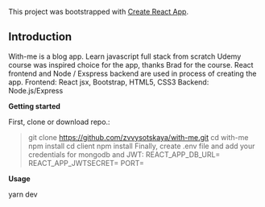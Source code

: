 This project was bootstrapped with [Create React App](https://github.com/facebook/create-react-app).

## **Introduction**

With-me is a blog app. Learn javascript full stack from scratch Udemy course was inspired choice for the app, thanks Brad for the course. React frontend and Node / Exspress backend are used in process of creating the app.
Frontend: React jsx, Bootstrap, HTML5, CSS3
Backend: Node.js/Express

**Getting started**

First, clone or download repo.: 
>git clone https://github.com/zvvysotskaya/with-me.git
>cd with-me 
>npm install
>cd client 
>npm install
Finally, create .env file and add your credentials for mongodb and JWT:
>REACT_APP_DB_URL=
>REACT_APP_JWTSECRET=
>PORT=

**Usage**

yarn dev
